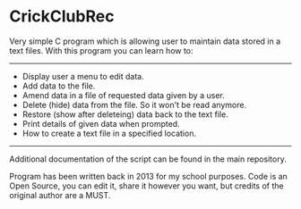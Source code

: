 # CrickClubRec 

Very simple C program which is allowing user to maintain data stored in a text files. With this program you can learn how to:

___________________________________
- Display user a menu to edit data.
- Add data to the file.
- Amend data in a file of requested data given by a user.
- Delete (hide) data from the file. So it won't be read anymore.
- Restore (show after deleteing) data back to the text file.
- Print details of given data when prompted.
- How to create a text file in a specified location.

___________________________________
Additional documentation of the script can be found in the main repository.

Program has been written back in 2013 for my school purposes. Code is an Open Source, you can edit it, share it however you want, but credits of the original author are a MUST.
